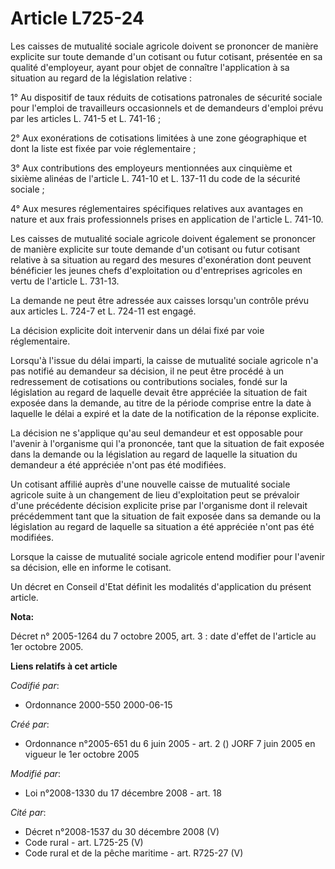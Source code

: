 # Article L725-24

Les caisses de mutualité sociale agricole doivent se prononcer de manière explicite sur toute demande d'un cotisant ou futur
cotisant, présentée en sa qualité d'employeur, ayant pour objet de connaître l'application à sa situation au regard de la
législation relative :

1° Au dispositif de taux réduits de cotisations patronales de sécurité sociale pour l'emploi de travailleurs occasionnels et
de demandeurs d'emploi prévu par les articles L. 741-5 et L. 741-16 ;

2° Aux exonérations de cotisations limitées à une zone géographique et dont la liste est fixée par voie réglementaire ;

3° Aux contributions des employeurs mentionnées aux cinquième et sixième alinéas de l'article L. 741-10 et L. 137-11 du code
de la sécurité sociale ;

4° Aux mesures réglementaires spécifiques relatives aux avantages en nature et aux frais professionnels prises en application
de l'article L. 741-10.

Les caisses de mutualité sociale agricole doivent également se prononcer de manière explicite sur toute demande d'un cotisant
ou futur cotisant relative à sa situation au regard des mesures d'exonération dont peuvent bénéficier les jeunes chefs
d'exploitation ou d'entreprises agricoles en vertu de l'article L. 731-13.

La demande ne peut être adressée aux caisses lorsqu'un contrôle prévu aux articles L. 724-7 et L. 724-11 est engagé.

La décision explicite doit intervenir dans un délai fixé par voie réglementaire.

Lorsqu'à l'issue du délai imparti, la caisse de mutualité sociale agricole n'a pas notifié au demandeur sa décision, il ne
peut être procédé à un redressement de cotisations ou contributions sociales, fondé sur la législation au regard de laquelle
devait être appréciée la situation de fait exposée dans la demande, au titre de la période comprise entre la date à laquelle
le délai a expiré et la date de la notification de la réponse explicite.

La décision ne s'applique qu'au seul demandeur et est opposable pour l'avenir à l'organisme qui l'a prononcée, tant que la
situation de fait exposée dans la demande ou la législation au regard de laquelle la situation du demandeur a été appréciée
n'ont pas été modifiées.

Un cotisant affilié auprès d'une nouvelle caisse de mutualité sociale agricole suite à un changement de lieu d'exploitation
peut se prévaloir d'une précédente décision explicite prise par l'organisme dont il relevait précédemment tant que la
situation de fait exposée dans sa demande ou la législation au regard de laquelle sa situation a été appréciée n'ont pas été
modifiées.

Lorsque la caisse de mutualité sociale agricole entend modifier pour l'avenir sa décision, elle en informe le cotisant.

Un décret en Conseil d'Etat définit les modalités d'application du présent article.

**Nota:**

Décret n° 2005-1264 du 7 octobre 2005, art. 3 : date d'effet de l'article au 1er octobre 2005.

**Liens relatifs à cet article**

_Codifié par_:

  - Ordonnance 2000-550 2000-06-15

_Créé par_:

  - Ordonnance n°2005-651 du 6 juin 2005 - art. 2 () JORF 7 juin 2005 en vigueur le 1er octobre 2005

_Modifié par_:

  - Loi n°2008-1330 du 17 décembre 2008 - art. 18

_Cité par_:

  - Décret n°2008-1537 du 30 décembre 2008 (V)
  - Code rural - art. L725-25 (V)
  - Code rural et de la pêche maritime - art. R725-27 (V)
